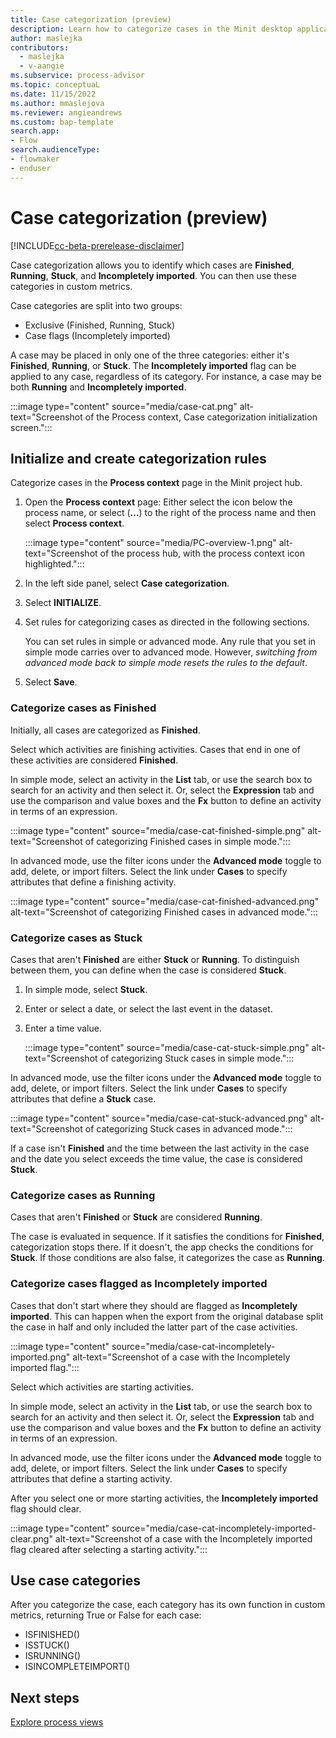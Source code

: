 ```yaml
---
title: Case categorization (preview)
description: Learn how to categorize cases in the Minit desktop application for Microsoft Power Automate process advisor.
author: maslejka
contributors:
  - maslejka
  - v-aangie
ms.subservice: process-advisor
ms.topic: conceptuaL
ms.date: 11/15/2022
ms.author: mmaslejova
ms.reviewer: angieandrews
ms.custom: bap-template
search.app:
- Flow
search.audienceType:
- flowmaker
- enduser
---
```


# Case categorization (preview)

[!INCLUDE[cc-beta-prerelease-disclaimer](../includes/cc-beta-prerelease-disclaimer.md)]

Case categorization allows you to identify which cases are **Finished**, **Running**, **Stuck**, and **Incompletely imported**. You can then use these categories in custom metrics.

Case categories are split into two groups:

- Exclusive (Finished, Running, Stuck)
- Case flags (Incompletely imported)

A case may be placed in only one of the three categories: either it's **Finished**, **Running**, or **Stuck**. The **Incompletely imported** flag can be applied to any case, regardless of its category. For instance, a case may be both **Running** and **Incompletely imported**.

:::image type="content" source="media/case-cat.png" alt-text="Screenshot of the Process context, Case categorization initialization screen.":::

## Initialize and create categorization rules

Categorize cases in the **Process context** page in the Minit project hub.

1. Open the **Process context** page: Either select the icon below the process name, or select (**...**) to the right of the process name and then select **Process context**.

    :::image type="content" source="media/PC-overview-1.png" alt-text="Screenshot of the process hub, with the process context icon highlighted.":::

1. In the left side panel, select **Case categorization**.

1. Select **INITIALIZE**.

1. Set rules for categorizing cases as directed in the following sections.

    You can set rules in simple or advanced mode. Any rule that you set in simple mode carries over to advanced mode. However, *switching from advanced mode back to simple mode resets the rules to the default*.

1. Select **Save**.

### Categorize cases as Finished

Initially, all cases are categorized as **Finished**.

Select which activities are finishing activities. Cases that end in one of these activities are considered **Finished**.

In simple mode, select an activity in the **List** tab, or use the search box to search for an activity and then select it. Or, select the **Expression** tab and use the comparison and value boxes and the **Fx** button to define an activity in terms of an expression.

:::image type="content" source="media/case-cat-finished-simple.png" alt-text="Screenshot of categorizing Finished cases in simple mode.":::

In advanced mode, use the filter icons under the **Advanced mode** toggle to add, delete, or import filters. Select the link under **Cases** to specify attributes that define a finishing activity.

:::image type="content" source="media/case-cat-finished-advanced.png" alt-text="Screenshot of categorizing Finished cases in advanced mode.":::

### Categorize cases as Stuck

Cases that aren't **Finished** are either **Stuck** or **Running**. To distinguish between them, you can define when the case is considered **Stuck**.

1. In simple mode, select **Stuck**.
1. Enter or select a date, or select the last event in the dataset.
1. Enter a time value.

    :::image type="content" source="media/case-cat-stuck-simple.png" alt-text="Screenshot of categorizing Stuck cases in simple mode.":::

In advanced mode, use the filter icons under the **Advanced mode** toggle to add, delete, or import filters. Select the link under **Cases** to specify attributes that define a **Stuck** case.

:::image type="content" source="media/case-cat-stuck-advanced.png" alt-text="Screenshot of categorizing Stuck cases in advanced mode.":::

If a case isn't **Finished** and the time between the last activity in the case and the date you select exceeds the time value, the case is considered **Stuck**.

### Categorize cases as Running

Cases that aren't **Finished** or **Stuck** are considered **Running**.

The case is evaluated in sequence. If it satisfies the conditions for **Finished**, categorization stops there. If it doesn't, the app checks the conditions for **Stuck**. If those conditions are also false, it categorizes the case as **Running**.

### Categorize cases flagged as Incompletely imported

Cases that don't start where they should are flagged as **Incompletely imported**. This can happen when the export from the original database split the case in half and only included the latter part of the case activities.

:::image type="content" source="media/case-cat-incompletely-imported.png" alt-text="Screenshot of a case with the Incompletely imported flag.":::

Select which activities are starting activities.

In simple mode, select an activity in the **List** tab, or use the search box to search for an activity and then select it. Or, select the **Expression** tab and use the comparison and value boxes and the **Fx** button to define an activity in terms of an expression.

In advanced mode, use the filter icons under the **Advanced mode** toggle to add, delete, or import filters. Select the link under **Cases** to specify attributes that define a starting activity.

After you select one or more starting activities, the **Incompletely imported** flag should clear.

:::image type="content" source="media/case-cat-incompletely-imported-clear.png" alt-text="Screenshot of a case with the Incompletely imported flag cleared after selecting a starting activity.":::

## Use case categories

After you categorize the case, each category has its own function in custom metrics, returning True or False for each case:

- ISFINISHED()
- ISSTUCK()
- ISRUNNING()
- ISINCOMPLETEIMPORT()

## Next steps

[Explore process views](process-explorer.md)
